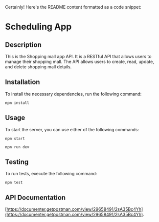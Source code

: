 Certainly! Here's the README content formatted as a code snippet:

# Scheduling App

## Description

This is the Shopping mall app API. It is a RESTful API that allows users to manage their shopping mall. The API allows users to create, read, update, and delete shopping mall details.

## Installation

To install the necessary dependencies, run the following command:

```
npm install

```

## Usage

To start the server, you can use either of the following commands:

```
npm start

```

```
npm run dev

```

## Testing

To run tests, execute the following command:

```
npm test

```

## API Documentation

[https://documenter.getpostman.com/view/29658491/2sA35Bc4Yh](https://documenter.getpostman.com/view/29658491/2sA35Bc4Yh).

